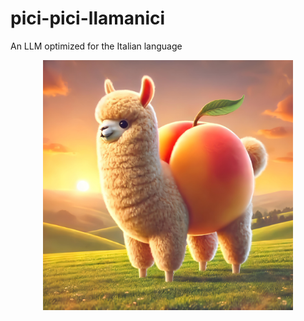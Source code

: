 # pici-pici-llamanici
An LLM optimized for the Italian language

<p align="center">
  <img src="/pici-pici-lamanici.jpg" width="400"/>
</p>
